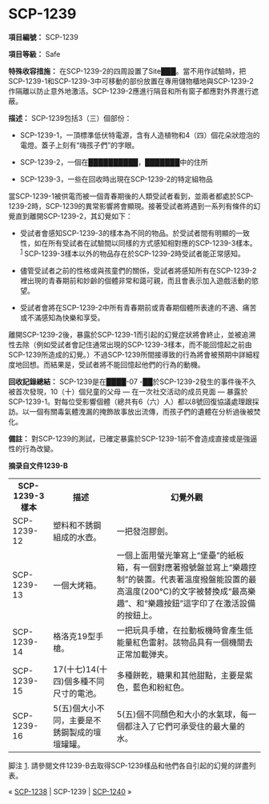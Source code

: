 # SCP-1239
                        


**項目編號：** SCP-1239

**項目等級：** Safe

**特殊收容措施：** 在SCP-1239-2的四周設置了Site███。當不用作試驗時，把SCP-1239-1和SCP-1239-3中可移動的部份放置在專用儲物櫃地與SCP-1239-2作隔離以防止意外地激活。SCP-1239-2應進行隔音和所有窗子都應對外界進行遮蔽。

**描述：** SCP-1239包括3（三）個部份：

- SCP-1239-1，一頂標準低伏特電源，含有人造植物和4（四）個花朵狀燈泡的電燈。蓋子上刻有“嗨孩子們”的字眼。

- SCP-1239-2，一個在██████████，███████中的住所

- SCP-1239-3，一些在回收時出現在SCP-1239-2的特定組物品

當SCP-1239-1被供電而被一個青春期後的人類受試者看到，並兩者都處於SCP-1239-2時，SCP-1239的異常影響將會顯現。接著受試者將遇到一系列有條件的幻覺直到離開SCP-1239-2，其幻覺如下：

- 受試者會感知SCP-1239-3的樣本為不同的物品。於受試者間有明顯的一致性，如在所有受試者在試驗間以同樣的方式感知相對應的SCP-1239-3樣本。<sup class='footnoteref'>
 <a shape='rect' class='footnoteref' id='footnoteref-1' href='javascript:;' onclick='WIKIDOT.page.utils.scrollToReference(&apos;footnote-1&apos;)'>1</a>
</sup>SCP-1239-3樣本以外的物品存在於SCP-1239-2時受試者能正常感知。

- 儘管受試者之前的性格或與孩童們的關係，受試者將感知所有在SCP-1239-2裡出現的青春期前和妙齡的個體非常和藹可親，而且會表示加入遊戲活動的慾望。

- 受試者會將在SCP-1239-2中所有青春期前或青春期個體所表達的不適、痛苦或不滿感知為快樂和享受。

離開SCP-1239-2後，暴露於SCP-1239-1而引起的幻覺症狀將會終止，並被追溯性去除（例如受試者會記住通常出現的SCP-1239-3樣本，而不能回憶起之前由SCP-1239所造成的幻覺。）不過SCP-1239所間接導致的行為將會被預期中詳細程度地回想。而結果是，受試者將不能回憶起他們的行為的動機。

**回收記錄總結：** SCP-1239是在████-07 -██於SCP-1239-2發生的事件後不久被首次發現，10（十）個兒童的父母 — 在一次社交活动的成员見面 — 暴露於SCP-1239-1。對每位受影響個體（總共有6（六）人）都以8號回復協議處理跟採訪。以一個有關毒氣體洩漏的掩飾故事放出流傳，而孩子們的遺體在分析過後被焚化。

**備註：** 對SCP-1239的測試，已確定暴露於SCP-1239-1前不會造成直接或是強逼性的行為改變。

**摘录自文件1239-B** 
<table class='wiki-content-table'>
 <tr>
  <th colspan='1' rowspan='1'>SCP-1239-3&#27171;&#26412;</th>
  <th colspan='1' rowspan='1'>&#25551;&#36848;</th>
  <th colspan='1' rowspan='1'>&#24187;&#35258;&#22806;&#35264;</th>
 </tr>
 <tr>
  <td colspan='1' rowspan='1'>SCP-1239-12</td>
  <td colspan='1' rowspan='1'>&#22609;&#26009;&#21644;&#19981;&#37561;&#37628;&#32068;&#25104;&#30340;&#27700;&#22778;&#12290;</td>
  <td colspan='1' rowspan='1'>&#19968;&#25226;&#30332;&#27873;&#33184;&#21133;&#12290;</td>
 </tr>
 <tr>
  <td colspan='1' rowspan='1'>SCP-1239-13</td>
  <td colspan='1' rowspan='1'>&#19968;&#20491;&#22823;&#28900;&#31665;&#12290;</td>
  <td colspan='1' rowspan='1'>&#19968;&#20491;&#19978;&#38754;&#29992;&#34722;&#20809;&#31558;&#23531;&#19978;&#8220;&#22561;&#22744;&#8221;&#30340;&#32025;&#26495;&#31665;&#65292;&#26377;&#19968;&#20491;&#23565;&#25033;&#33879;&#25765;&#34399;&#30436;&#20006;&#23531;&#19978;&#8220;&#27138;&#36259;&#25511;&#21046;&#8221;&#30340;&#35037;&#32622;&#12290;&#20195;&#34920;&#33879;&#28331;&#24230;&#25765;&#30436;&#33021;&#35373;&#32622;&#30340;&#26368;&#39640;&#28331;&#24230;(200&#176;C)&#30340;&#25991;&#23383;&#34987;&#26367;&#25563;&#25104;&#8220;&#26368;&#39640;&#27138;&#36259;&#8221;&#12289;&#21644;&#8220;&#27138;&#36259;&#25353;&#37397;&#8221;&#36889;&#23383;&#21360;&#20102;&#22312;&#28608;&#27963;&#35373;&#20633;&#30340;&#25353;&#37397;&#19978;&#12290;</td>
 </tr>
 <tr>
  <td colspan='1' rowspan='1'>SCP-1239-14</td>
  <td colspan='1' rowspan='1'>&#26684;&#27931;&#20811;19&#22411;&#25163;&#27085;&#12290;</td>
  <td colspan='1' rowspan='1'>&#19968;&#25226;&#29609;&#20855;&#25163;&#27085;&#65292;&#22312;&#25289;&#21205;&#26495;&#27231;&#26178;&#26371;&#29986;&#29983;&#20302;&#33021;&#37327;&#32005;&#33394;&#38647;&#23556;&#12290;&#35442;&#29289;&#21697;&#20855;&#26377;&#19968;&#20491;&#27231;&#38364;&#21435;&#27491;&#24120;&#21152;&#36617;&#24377;&#22841;&#12290;</td>
 </tr>
 <tr>
  <td colspan='1' rowspan='1'>SCP-1239-15</td>
  <td colspan='1' rowspan='1'>17(&#21313;&#19971;)14(&#21313;&#22235;)&#20491;&#22810;&#31278;&#19981;&#21516;&#23610;&#23544;&#30340;&#38651;&#27744;&#12290;</td>
  <td colspan='1' rowspan='1'>&#22810;&#31278;&#39173;&#20094;&#65292;&#31958;&#26524;&#21644;&#20854;&#20182;&#29980;&#40670;&#65292;&#20027;&#35201;&#26159;&#32043;&#33394;&#65292;&#34253;&#33394;&#21644;&#31881;&#32005;&#33394;&#12290;</td>
 </tr>
 <tr>
  <td colspan='1' rowspan='1'>SCP-1239-16</td>
  <td colspan='1' rowspan='1'>5(&#20116;)&#20491;&#22823;&#23567;&#19981;&#21516;&#65292;&#20027;&#35201;&#26159;&#19981;&#37561;&#37628;&#35069;&#25104;&#30340;&#22727;&#22727;&#32592;&#32592;&#12290;</td>
  <td colspan='1' rowspan='1'>5(&#20116;)&#20491;&#19981;&#21516;&#38991;&#33394;&#21644;&#22823;&#23567;&#30340;&#27700;&#27683;&#29699;&#65292;&#27599;&#19968;&#20491;&#37117;&#27880;&#20837;&#20102;&#23427;&#20497;&#21487;&#25215;&#21463;&#20303;&#30340;&#26368;&#22823;&#37327;&#30340;&#27700;&#12290;</td>
 </tr>
</table>

脚注
<a shape='rect' href='javascript:;' onclick='WIKIDOT.page.utils.scrollToReference(&apos;footnoteref-1&apos;)'>1</a>. 請參閱文件1239-B去取得SCP-1239樣品和他們各自引起的幻覺的詳盡列表。



« [SCP-1238](/scp-1238) | SCP-1239 | [SCP-1240](/scp-1240) »





                    